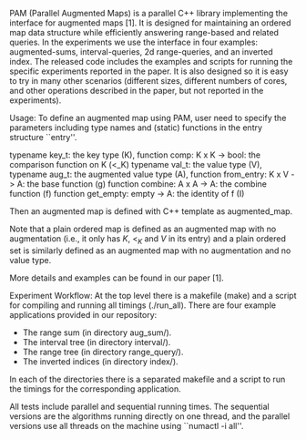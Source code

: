 PAM (Parallel Augmented Maps) is a parallel C++ library implementing the interface for augmented maps [1].  It is designed for maintaining an ordered map data structure while efficiently answering range-based and related queries.    In the experiments we
use the interface in four examples: augmented-sums, interval-queries, 2d range-queries, and an inverted index.    The released code includes the examples and scripts for running the specific experiments reported in the paper.   It is also designed so it is easy to try in many other scenarios (different sizes, different numbers of cores, and other operations described in the paper, but not reported in the experiments).

Usage:
To define an augmented map using PAM, user need to specify the parameters including type names and (static) functions in the entry structure ``entry''.

typename key_t: the key type (K),
function comp: K x K -> bool: the comparison function on K (<_K)
typename val_t: the value type (V),
typename aug_t: the augmented value type (A),
function from_entry: K x V -> A: the base function (g)
function combine: A x A -> A: the combine function (f)
function get_empty: empty -> A: the identity of f (I)

Then an augmented map is defined with C++ template as augmented_map<entry>.

Note that a plain ordered map is defined as an augmented map with no augmentation (i.e., it only has $K$, $<_K$ and $V$ in its entry) and a plain ordered set is similarly defined as an augmented map with no augmentation and no value type.

More details and examples can be found in our paper [1].


Experiment Workflow:
At the top level there is a makefile (make) and a script for compiling and running all timings (./run_all).  There are
four example applications provided in our repository:

* The range sum (in directory aug\_sum/).
* The interval tree (in directory interval/).
* The range tree (in directory range\_query/).
* The inverted indices (in directory index/).

In each of the directories there is a separated makefile and a script to run the timings for the corresponding application.

All tests include parallel and sequential running times.  The sequential versions are the algorithms running directly on one thread, and the parallel versions use all threads on the machine using ``numactl -i all''.
